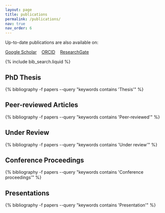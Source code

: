 ```yaml
---
layout: page
title: publications
permalink: /publications/
nav: true
nav_order: 6
---
```


<!-- _pages/publications.md -->

<!-- External Links with Icons -->
<p>
  Up-to-date publications are also available on:
</p>
<p style="display: flex; gap: 1rem; flex-wrap: wrap; align-items: center; margin-top: 0.5em;">
  <a href="https://scholar.google.fr/citations?user=X0s6r3QAAAAJ&hl=fr" target="_blank">
    <i class="ai ai-google-scholar"></i> Google Scholar
  </a>
  <a href="https://orcid.org/0000-0002-9545-988X" target="_blank">
    <i class="ai ai-orcid"></i> ORCID
  </a>
  <a href="https://www.researchgate.net/profile/Arthur-Clerjon" target="_blank">
    <i class="ai ai-researchgate"></i> ResearchGate
  </a>
</p>

<!-- Bibsearch Feature -->
{% include bib_search.liquid %}

<div class="publications">

<h2>PhD Thesis</h2>
{% bibliography -f papers --query "keywords contains 'Thesis'" %}

<h2>Peer-reviewed Articles</h2>
{% bibliography -f papers --query "keywords contains 'Peer-reviewed'" %}

<h2>Under Review</h2>
{% bibliography -f papers --query "keywords contains 'Under review'" %}

<h2>Conference Proceedings</h2>
{% bibliography -f papers --query "keywords contains 'Conference proceedings'" %}

<h2>Presentations</h2>
{% bibliography -f papers --query "keywords contains 'Presentation'" %}

</div>